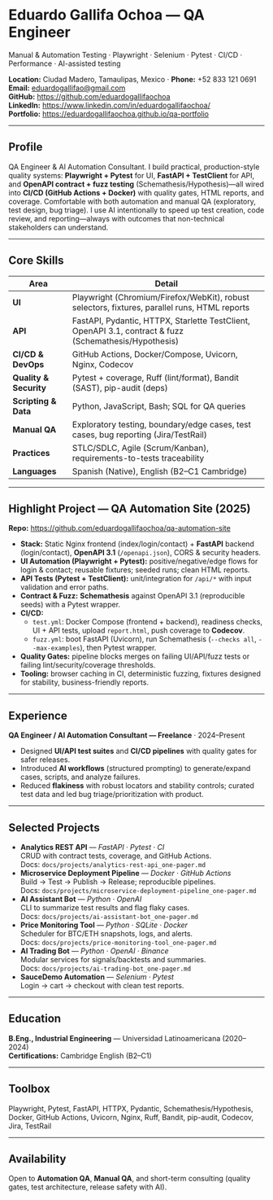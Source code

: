 <!--
File: docs/eddie_cv.md
Export to PDF and upload as docs/eddie_cv.pdf
-->

# **Eduardo Gallifa Ochoa** — QA Engineer
Manual & Automation Testing · Playwright · Selenium · Pytest · CI/CD · Performance · AI-assisted testing

**Location:** Ciudad Madero, Tamaulipas, Mexico · **Phone:** +52 833 121 0691  
**Email:** eduardogallifao@gmail.com  
**GitHub:** https://github.com/eduardogallifaochoa  
**LinkedIn:** https://www.linkedin.com/in/eduardogallifaochoa/  
**Portfolio:** https://eduardogallifaochoa.github.io/qa-portfolio

---

## **Profile**
QA Engineer & AI Automation Consultant. I build practical, production-style quality systems: **Playwright + Pytest** for UI, **FastAPI + TestClient** for API, and **OpenAPI contract + fuzz testing** (Schemathesis/Hypothesis)—all wired into **CI/CD (GitHub Actions + Docker)** with quality gates, HTML reports, and coverage. Comfortable with both automation and manual QA (exploratory, test design, bug triage). I use AI intentionally to speed up test creation, code review, and reporting—always with outcomes that non-technical stakeholders can understand.

---

## **Core Skills**
| Area | Detail |
|---|---|
| **UI** | Playwright (Chromium/Firefox/WebKit), robust selectors, fixtures, parallel runs, HTML reports |
| **API** | FastAPI, Pydantic, HTTPX, Starlette TestClient, OpenAPI 3.1, contract & fuzz (Schemathesis/Hypothesis) |
| **CI/CD & DevOps** | GitHub Actions, Docker/Compose, Uvicorn, Nginx, Codecov |
| **Quality & Security** | Pytest + coverage, Ruff (lint/format), Bandit (SAST), pip-audit (deps) |
| **Scripting & Data** | Python, JavaScript, Bash; SQL for QA queries |
| **Manual QA** | Exploratory testing, boundary/edge cases, test cases, bug reporting (Jira/TestRail) |
| **Practices** | STLC/SDLC, Agile (Scrum/Kanban), requirements-to-tests traceability |
| **Languages** | Spanish (Native), English (B2–C1 Cambridge) |

---

## **Highlight Project — QA Automation Site (2025)**
**Repo:** https://github.com/eduardogallifaochoa/qa-automation-site

- **Stack:** Static Nginx frontend (index/login/contact) + **FastAPI** backend (login/contact), **OpenAPI 3.1** (`/openapi.json`), CORS & security headers.  
- **UI Automation (Playwright + Pytest):** positive/negative/edge flows for login & contact; reusable fixtures; seeded runs; clean HTML reports.  
- **API Tests (Pytest + TestClient):** unit/integration for `/api/*` with input validation and error paths.  
- **Contract & Fuzz:** **Schemathesis** against OpenAPI 3.1 (reproducible seeds) with a Pytest wrapper.  
- **CI/CD:**  
  - `test.yml`: Docker Compose (frontend + backend), readiness checks, UI + API tests, upload `report.html`, push coverage to **Codecov**.  
  - `fuzz.yml`: boot FastAPI (Uvicorn), run Schemathesis (`--checks all`, `--max-examples`), then Pytest wrapper.  
- **Quality Gates:** pipeline blocks merges on failing UI/API/fuzz tests or failing lint/security/coverage thresholds.  
- **Tooling:** browser caching in CI, deterministic fuzzing, fixtures designed for stability, business-friendly reports.

---

## **Experience**
**QA Engineer / AI Automation Consultant — Freelance** · 2024–Present  
- Designed **UI/API test suites** and **CI/CD pipelines** with quality gates for safer releases.  
- Introduced **AI workflows** (structured prompting) to generate/expand cases, scripts, and analyze failures.  
- Reduced **flakiness** with robust locators and stability controls; curated test data and led bug triage/prioritization with product.

---

## **Selected Projects**
- **Analytics REST API** — *FastAPI · Pytest · CI*  
  CRUD with contract tests, coverage, and GitHub Actions.  
  Docs: `docs/projects/analytics-rest-api_one-pager.md`
- **Microservice Deployment Pipeline** — *Docker · GitHub Actions*  
  Build → Test → Publish → Release; reproducible pipelines.  
  Docs: `docs/projects/microservice-deployment-pipeline_one-pager.md`
- **AI Assistant Bot** — *Python · OpenAI*  
  CLI to summarize test results and flag flaky cases.  
  Docs: `docs/projects/ai-assistant-bot_one-pager.md`
- **Price Monitoring Tool** — *Python · SQLite · Docker*  
  Scheduler for BTC/ETH snapshots, logs, and alerts.  
  Docs: `docs/projects/price-monitoring-tool_one-pager.md`
- **AI Trading Bot** — *Python · OpenAI · Binance*  
  Modular services for signals/backtests and summaries.  
  Docs: `docs/projects/ai-trading-bot_one-pager.md`
- **SauceDemo Automation** — *Selenium · Pytest*  
  Login → cart → checkout with clean test reports.

---

## **Education**
**B.Eng., Industrial Engineering** — Universidad Latinoamericana (2020–2024)  
**Certifications:** Cambridge English (B2–C1)

---

## **Toolbox**
Playwright, Pytest, FastAPI, HTTPX, Pydantic, Schemathesis/Hypothesis, Docker, GitHub Actions, Uvicorn, Nginx, Ruff, Bandit, pip-audit, Codecov, Jira, TestRail

---

## **Availability**
Open to **Automation QA**, **Manual QA**, and short-term consulting (quality gates, test architecture, release safety with AI).
